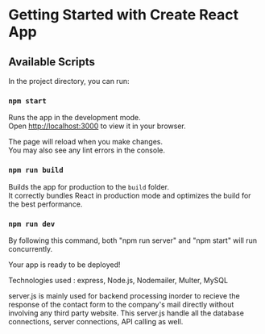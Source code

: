 # Getting Started with Create React App

## Available Scripts

In the project directory, you can run:

### `npm start`

Runs the app in the development mode.\
Open [http://localhost:3000](http://localhost:3000) to view it in your browser.

The page will reload when you make changes.\
You may also see any lint errors in the console.

### `npm run build`

Builds the app for production to the `build` folder.\
It correctly bundles React in production mode and optimizes the build for the best performance.

### `npm run dev`

By following this command, both "npm run server" and "npm start" will run concurrently.

Your app is ready to be deployed!

Technologies used : express, Node.js, Nodemailer, Multer, MySQL

server.js is mainly used for backend processing inorder to recieve the response of the contact form to the company's mail directly without involving any third party website. This server.js handle all the database connections, server connections, API calling as well.
 
 
